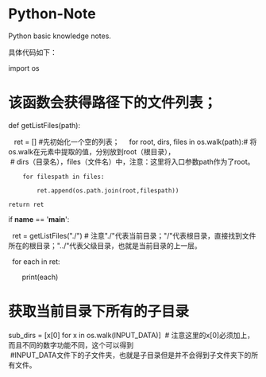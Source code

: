 # Python-Note

Python basic knowledge notes.

具体代码如下：

import os

# 该函数会获得路径下的文件列表；
def getListFiles(path):

    ret = []  #先初始化一个空的列表；
    
    for root, dirs, files in os.walk(path):# 将os.walk在元素中提取的值，分别放到root（根目录），
                                            # dirs（目录名），files（文件名）中，注意：这里将入口参数path作为了root。
    
        for filespath in files:
        
            ret.append(os.path.join(root,filespath))
            
    return ret
    
if __name__ == '__main__':

    ret = getListFiles("./") # 注意"./"代表当前目录；"/"代表根目录，直接找到文件所在的根目录；"../"代表父级目录，也就是当前目录的上一层。
    
    for each in ret:
    
        print(each)
        
# 获取当前目录下所有的子目录
sub_dirs = [x[0] for x in os.walk(INPUT_DATA)]  # 注意这里的x[0]必须加上，而且不同的数字功能不同，这个可以得到
                                                #INPUT_DATA文件下的子文件夹，也就是子目录但是并不会得到子文件夹下的所有文件。

